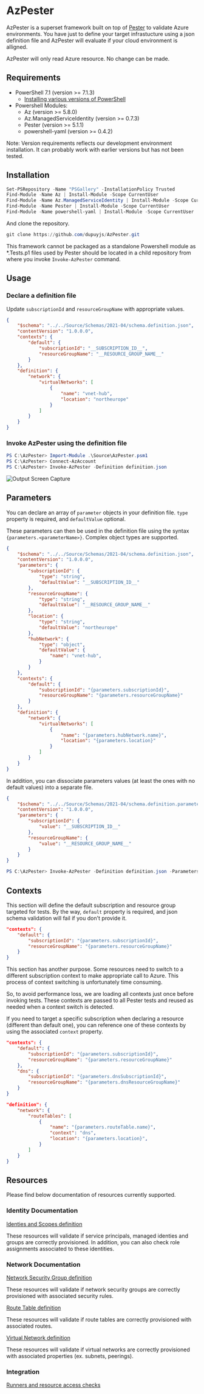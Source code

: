 # AzPester

AzPester is a superset framework built on top of [Pester](https://github.com/pester/Pester) to validate Azure environments. You have just to define your target infrastucture using a json definition file and AzPester will evaluate if your cloud environment is alligned.

AzPester will only read Azure resource. No change can be made.  

## Requirements

- PowerShell 7.1 (version >= 7.1.3)
  - [Installing various versions of PowerShell](https://docs.microsoft.com/en-us/powershell/scripting/install/installing-powershell?view=powershell-7.1)
- Powershell Modules:
  - Az (version >= 5.8.0)
  - Az.ManagedServiceIdentity (version >= 0.7.3)
  - Pester (version >= 5.1.1)
  - powershell-yaml (version >= 0.4.2)

Note: Version requirements reflects our development environment installation. It can probably work with earlier versions but has not been tested.

## Installation

```powershell
Set-PSRepository -Name "PSGallery" -InstallationPolicy Trusted
Find-Module -Name Az | Install-Module -Scope CurrentUser
Find-Module -Name Az.ManagedServiceIdentity | Install-Module -Scope CurrentUser
Find-Module -Name Pester | Install-Module -Scope CurrentUser
Find-Module -Name powershell-yaml | Install-Module -Scope CurrentUser
```

And clone the repository.

```powershell
git clone https://github.com/dupuyjs/AzPester.git
```

This framework cannot be packaged as a standalone Powershell module as *.Tests.p1 files used by Pester should be located in a child repository from where you invoke `Invoke-AzPester` command.

## Usage

### Declare a definition file

Update `subscriptionId` and `resourceGroupName` with appropriate values.

```json
{
    "$schema": "../../Source/Schemas/2021-04/schema.definition.json",
    "contentVersion": "1.0.0.0",
    "contexts": {
        "default": {
            "subscriptionId": "__SUBSCRIPTION_ID__",
            "resourceGroupName": "__RESOURCE_GROUP_NAME__"
        }
    },
    "definition": {
        "network": {
            "virtualNetworks": [
                {
                    "name": "vnet-hub",
                    "location": "northeurope"
                }
            ]
        }
    }
}
```

### Invoke AzPester using the definition file

```powershell
PS C:\AzPester> Import-Module .\Source\AzPester.psm1
PS C:\AzPester> Connect-AzAccount 
PS C:\AzPester> Invoke-AzPester -Definition definition.json
```

![Output Screen Capture](./Docs/Images/output-101.png)

## Parameters

You can declare an array of `parameter` objects in your definition file. `type` property is required, and `defaultValue` optional.

These parameters can then be used in the definition file using the syntax `{parameters.<parameterName>}`. Complex object types are supported.

```json
{
    "$schema": "../../Source/Schemas/2021-04/schema.definition.json",
    "contentVersion": "1.0.0.0",
    "parameters": {
        "subscriptionId": {
            "type": "string",
            "defaultValue": "__SUBSCRIPTION_ID__"
        },
        "resourceGroupName": {
            "type": "string",
            "defaultValue": "__RESOURCE_GROUP_NAME__"
        },
        "location": {
            "type": "string",
            "defaultValue": "northeurope"
        },
        "hubNetwork": {
            "type": "object",
            "defaultValue": {
                "name": "vnet-hub",
            }
        }
    },
    "contexts": {
        "default": {
            "subscriptionId": "{parameters.subscriptionId}",
            "resourceGroupName": "{parameters.resourceGroupName}"
        }
    },
    "definition": {
        "network": {
            "virtualNetworks": [
                {
                    "name": "{parameters.hubNetwork.name}",
                    "location": "{parameters.location}"
                }
            ]
        }
    }
}
```

In addition, you can dissociate parameters values (at least the ones with no default values) into a separate file.

```json
{
    "$schema": "../../Source/Schemas/2021-04/schema.definition.parameters.json",
    "contentVersion": "1.0.0.0",
    "parameters": {
        "subscriptionId": {
            "value": "__SUBSCRIPTION_ID__"
        },
        "resourceGroupName": {
            "value": "__RESOURCE_GROUP_NAME__"
        }
    }
}
```

```powershell
PS C:\AzPester> Invoke-AzPester -Definition definition.json -Parameters definition.parameters.json
```

## Contexts

This section will define the default subscription and resource group targeted for tests. By the way, `default` property is required, and json schema validation will fail if you don't provide it.

```json
"contexts": {
    "default": {
        "subscriptionId": "{parameters.subscriptionId}",
        "resourceGroupName": "{parameters.resourceGroupName}"
    }
}
```

This section has another purpose. Some resources need to switch to a different subscription context to make appropriate call to Azure. This process of context switching is unfortunately time consuming.

So, to avoid performance loss, we are loading all contexts just once before invoking tests. These contexts are passed to all Pester tests and reused as needed when a context switch is detected.

If you need to target a specific subscription when declaring a resource (different than default one), you can reference one of these contexts by using the associated `context` property.

```json
"contexts": {
    "default": {
        "subscriptionId": "{parameters.subscriptionId}",
        "resourceGroupName": "{parameters.resourceGroupName}"
    },
    "dns": {
        "subscriptionId": "{parameters.dnsSubscriptionId}",
        "resourceGroupName": "{parameters.dnsResourceGroupName}"
    }
}
```

```json
"definition": {
    "network": {
        "routeTables": [
            {
                "name": "{parameters.routeTable.name}",
                "context": "dns",
                "location": "{parameters.location}",
            }
        ]
    }
}
```

## Resources

Please find below documentation of resources currently supported.

### Identity Documentation

[Identies and Scopes definition](Docs/Resources/Identity/Identity.md)

These resources will validate if service principals, managed identies and groups are correctly provisioned. In addition, you can also check role assignments associated to these identities.

### Network Documentation

[Network Security Group definition](Docs/Resources/Network/NetworkSecurityGroup.md.md)

These resources will validate if network security groups are correctly provisioned with associated security rules.

[Route Table definition](Docs/Resources/Network/RouteTable.md)

These resources will validate if route tables are correctly provisioned with associated routes.

[Virtual Network definition](Docs/Resources/Network/VirtualNetwork.md)

These resources will validate if virtual networks are correctly provisioned with associated properties (ex. subnets, peerings).

### Integration

[Runners and resource access checks](Docs/Resources/Integration/Integration.md)